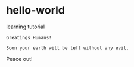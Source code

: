 # hello-world
learning tutorial


    Greatings Humans!
    
    Soon your earth will be left without any evil.
    
 Peace out!
